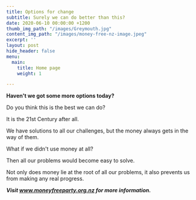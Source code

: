 ```yaml
---
title: Options for change
subtitle: Surely we can do better than this?
date: 2020-06-10 00:00:00 +1200
thumb_img_path: "/images/Greymouth.jpg"
content_img_path: "/images/money-free-nz-image.jpeg"
excerpt: ''
layout: post
hide_header: false
menu:
  main:
    title: Home page
    weight: 1

---
```

**Haven't we got some more options today?**

Do you think this is the best we can do?

It is the 21st Century after all.

We have solutions to all our challenges, but the money always gets in the way of them.

What if we didn't use money at all?

Then all our problems would become easy to solve.

Not only does money lie at the root of all our problems, it also prevents us from making any real progress.

**_Visit www.moneyfreeparty.org.nz for more information._**